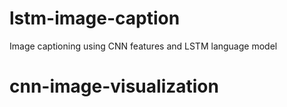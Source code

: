 # lstm-image-caption

Image captioning using CNN features and LSTM language model
# cnn-image-visualization
